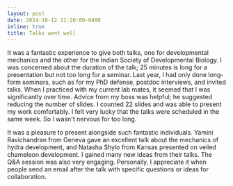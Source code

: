 ```yaml
---
layout: post
date: 2024-10-12 11:20:00-0400
inline: true
title: Talks went well
---
```



It was a fantastic experience to give both talks, one for developmental mechanics and the other for the Indian Society of Developmental Biology. I was concerned about the duration of the talk; 25 minutes is long for a presentation but not too long for a seminar. Last year, I had only done long-form seminars, such as for my PhD defense, postdoc interviews, and invited talks. When I practiced with my current lab mates, it seemed that I was significantly over time. Advice from my boss was helpful; he suggested reducing the number of slides. I counted 22 slides and was able to present my work comfortably. I felt very lucky that the talks were scheduled in the same week. So I wasn't nervous for too long.

It was a pleasure to present alongside such fantastic individuals. Yamini Ravichandran from Geneva gave an excellent talk about the mechanics of hydra development, and Natasha Shylo from Kansas presented on veiled chameleon development. I gained many new ideas from their talks. The Q&A session was also very engaging. Personally, I appreciate it when people send an email after the talk with specific questions or ideas for collaboration.